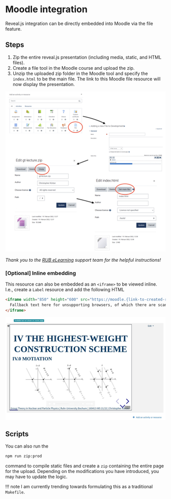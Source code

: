 # Moodle integration

Reveal.js integration can be directly embedded into Moodle via the file feature.

## Steps

1. Zip the entire reveal.js presentation (including media, static, and HTML files).
2. Create a file tool in the Moodle course and upload the zip.
3. Unzip the uploaded zip folder in the Moodle tool and specify the `index.html` to be the main file.
    The link to this Moodle file resource will now display the presentation.

![Steps to upload a reveal.js presentation to Moodle](imgs/moodle.jpeg)

*Thank you to the [RUB eLearning](https://www.rubel.rub.de/en) support team for the helpful instructions!*


### [Optional] Inline embedding
This resource can also be embedded as an `<iframe>` to be viewed inline.
I.e., create a `Label` resource and add the following HTML
```html
<iframe width="850" height="600" src="https://moodle.{link-to-created-resource}/index.html#/">
  Fallback text here for unsupporting browsers, of which there are scant few.
</iframe>
```

![Reveal.js embedded as iframe](imgs/iframe.jpg)


## Scripts

You can also run the
```bash
npm run zip:prod
```
command to compile static files and create a `zip` containing the entire page for the upload.
Depending on the modifications you have introduced, you may have to update the logic.

!!! note
    I am currently trending towards formulating this as a traditional `Makefile`.

